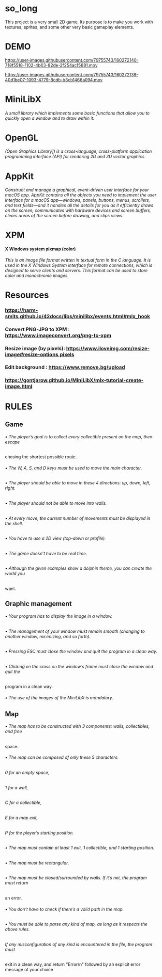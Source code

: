 # so_long
This project is a very small 2D game. Its purpose is to make you work with textures, sprites, and some other very basic gameplay elements.

# DEMO 
https://user-images.githubusercontent.com/79755743/160272140-718f5518-1102-4b03-82de-2f254ac15881.mov


https://user-images.githubusercontent.com/79755743/160272138-40d1be07-1093-4779-8cdb-b3cb1466a094.mov




# MiniLibX
###### A small library which implements some basic functions that allow you to quickly open a window and to draw within it.

# OpenGL 
###### (Open Graphics Library]) is a cross-language, cross-platform application programming interface (API) for rendering 2D and 3D vector graphics. 

# AppKit
###### Construct and manage a graphical, event-driven user interface for your macOS app. AppKit contains all the objects you need to implement the user interface for a macOS app—windows, panels, buttons, menus, scrollers, and text fields—and it handles all the details for you as it efficiently draws on the screen, communicates with hardware devices and screen buffers, clears areas of the screen before drawing, and clips views

# XPM
#### X Windows system pixmap (color)
###### This is an image file format written in textual form in the C language. It is used in the X Windows System interface for remote connections, which is designed to serve clients and servers. This format can be used to store color and monochrome images.


# Resources
### https://harm-smits.github.io/42docs/libs/minilibx/events.html#mlx_hook
### Convert PNG-JPG to XPM : https://www.imageconvert.org/png-to-xpm
### Resize image (by pixels): https://www.iloveimg.com/resize-image#resize-options,pixels
### Edit background : https://www.remove.bg/upload
### https://gontjarow.github.io/MiniLibX/mlx-tutorial-create-image.html



# RULES
## Game
###### • The player’s goal is to collect every collectible present on the map, then escape
chosing the shortest possible route.
######  • The W, A, S, and D keys must be used to move the main character.
###### • The player should be able to move in these 4 directions: up, down, left, right.
###### • The player should not be able to move into walls.
###### • At every move, the current number of movements must be displayed in the shell.
###### • You have to use a 2D view (top-down or profile).
###### • The game doesn’t have to be real time.
###### • Although the given examples show a dolphin theme, you can create the world you
want.
## Graphic management
######  • Your program has to display the image in a window.
######  • The management of your window must remain smooth (changing to another window, minimizing, and so forth).
######  • Pressing ESC must close the window and quit the program in a clean way.
######  • Clicking on the cross on the window’s frame must close the window and quit the
program in a clean way.
######  • The use of the images of the MiniLibX is mandatory.

## Map
###### • The map has to be constructed with 3 components: walls, collectibles, and free
space.
###### • The map can be composed of only these 5 characters:
###### 0 for an empty space,
###### 1 for a wall,
###### C for a collectible,
###### E for a map exit,
###### P for the player’s starting position.

###### • The map must contain at least 1 exit, 1 collectible, and 1 starting position.
###### • The map must be rectangular.
###### • The map must be closed/surrounded by walls. If it’s not, the program must return
an error.
###### • You don’t have to check if there’s a valid path in the map.
###### • You must be able to parse any kind of map, as long as it respects the above rules.
###### If any misconfiguration of any kind is encountered in the file, the program must
exit in a clean way, and return "Error\n" followed by an explicit error message of
your choice.
